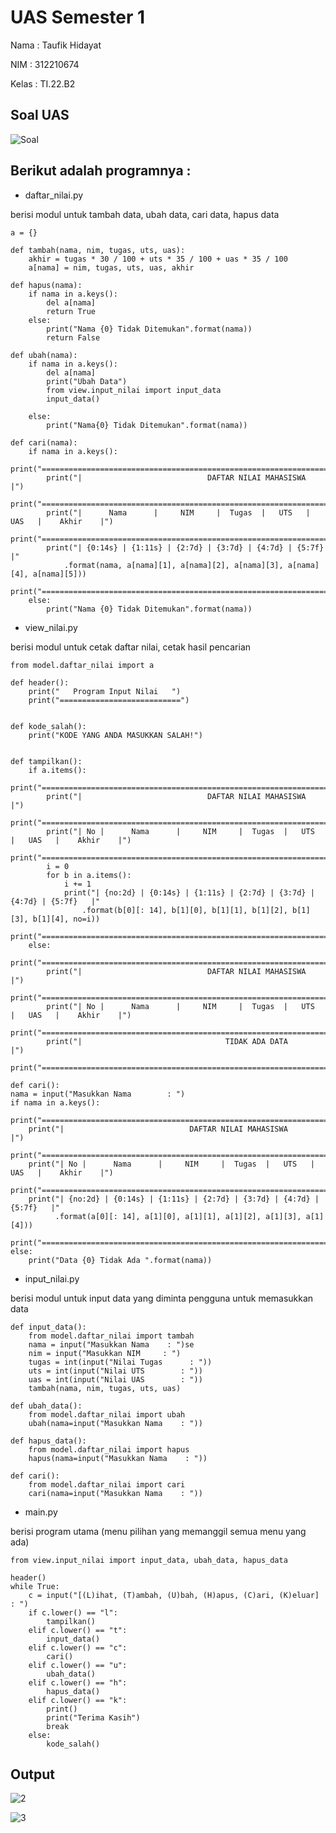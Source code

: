 # UAS Semester 1

Nama  : Taufik Hidayat

NIM   : 312210674

Kelas : TI.22.B2

## Soal UAS

![Soal](https://user-images.githubusercontent.com/115480692/210613432-4aec9f6e-bda3-42c5-8663-08226bb7442e.png)


## Berikut adalah programnya :

* daftar_nilai.py

berisi modul untuk tambah data, ubah data, cari data, hapus data

    a = {}

    def tambah(nama, nim, tugas, uts, uas):
        akhir = tugas * 30 / 100 + uts * 35 / 100 + uas * 35 / 100
        a[nama] = nim, tugas, uts, uas, akhir

    def hapus(nama):
        if nama in a.keys():
            del a[nama]
            return True
        else:
            print("Nama {0} Tidak Ditemukan".format(nama))
            return False

    def ubah(nama):
        if nama in a.keys():
            del a[nama]
            print("Ubah Data")
            from view.input_nilai import input_data
            input_data()

        else:
            print("Nama{0} Tidak Ditemukan".format(nama))

    def cari(nama):
        if nama in a.keys():
            print("=================================================================================")
            print("|                            DAFTAR NILAI MAHASISWA                             |")
            print("=================================================================================")
            print("|      Nama      |     NIM     |  Tugas  |   UTS   |   UAS   |    Akhir    |")
            print("=================================================================================")
            print("| {0:14s} | {1:11s} | {2:7d} | {3:7d} | {4:7d} | {5:7f}   |"
                .format(nama, a[nama][1], a[nama][2], a[nama][3], a[nama][4], a[nama][5]))
            print("=================================================================================")
        else:
            print("Nama {0} Tidak Ditemukan".format(nama))
        
        
* view_nilai.py
 
berisi modul untuk cetak daftar nilai, cetak hasil pencarian 

    from model.daftar_nilai import a

    def header():
        print("   Program Input Nilai   ")
        print("===========================")


    def kode_salah():
        print("KODE YANG ANDA MASUKKAN SALAH!")


    def tampilkan():
        if a.items():
            print("=================================================================================")
            print("|                            DAFTAR NILAI MAHASISWA                             |")
            print("=================================================================================")
            print("| No |      Nama      |     NIM     |  Tugas  |   UTS   |   UAS   |    Akhir    |")
            print("=================================================================================")
            i = 0
            for b in a.items():
                i += 1
                print("| {no:2d} | {0:14s} | {1:11s} | {2:7d} | {3:7d} | {4:7d} | {5:7f}   |"
                    .format(b[0][: 14], b[1][0], b[1][1], b[1][2], b[1][3], b[1][4], no=i))
                print("=================================================================================")
        else:
            print("=================================================================================")
            print("|                            DAFTAR NILAI MAHASISWA                             |")
            print("=================================================================================")
            print("| No |      Nama      |     NIM     |  Tugas  |   UTS   |   UAS   |    Akhir    |")
            print("=================================================================================")
            print("|                                TIDAK ADA DATA                                 |")
            print("=================================================================================")

    def cari():
    nama = input("Masukkan Nama        : ")
    if nama in a.keys():
        print("=================================================================================")
        print("|                            DAFTAR NILAI MAHASISWA                             |")
        print("=================================================================================")
        print("| No |      Nama      |     NIM     |  Tugas  |   UTS   |   UAS   |    Akhir    |")
        print("=================================================================================")
        print("| {no:2d} | {0:14s} | {1:11s} | {2:7d} | {3:7d} | {4:7d} | {5:7f}   |"
              .format(a[0][: 14], a[1][0], a[1][1], a[1][2], a[1][3], a[1][4]))
        print("=================================================================================")
    else:
        print("Data {0} Tidak Ada ".format(nama))

    
    
* input_nilai.py

berisi modul untuk input data yang diminta pengguna untuk memasukkan data

    def input_data():
        from model.daftar_nilai import tambah
        nama = input("Masukkan Nama    : ")se
        nim = input("Masukkan NIM     : ")
        tugas = int(input("Nilai Tugas      : "))
        uts = int(input("Nilai UTS        : "))
        uas = int(input("Nilai UAS        : "))
        tambah(nama, nim, tugas, uts, uas)

    def ubah_data():
        from model.daftar_nilai import ubah
        ubah(nama=input("Masukkan Nama    : "))

    def hapus_data():
        from model.daftar_nilai import hapus
        hapus(nama=input("Masukkan Nama    : "))

    def cari():
        from model.daftar_nilai import cari
        cari(nama=input("Masukkan Nama    : "))
    
    
* main.py

berisi program utama (menu pilihan yang memanggil semua menu yang ada)

    from view.input_nilai import input_data, ubah_data, hapus_data

    header()
    while True:
        c = input("[(L)ihat, (T)ambah, (U)bah, (H)apus, (C)ari, (K)eluar] : ")
        if c.lower() == "l":
            tampilkan()
        elif c.lower() == "t":
            input_data()
        elif c.lower() == "c":
            cari()
        elif c.lower() == "u":
            ubah_data()
        elif c.lower() == "h":
            hapus_data()
        elif c.lower() == "k":
            print()
            print("Terima Kasih")
            break
        else:
            kode_salah()
            
            
            
            
## Output

![2](https://user-images.githubusercontent.com/115480692/210620394-29b1b630-2214-4902-b6de-963bab54b108.png)



![3](https://user-images.githubusercontent.com/115480692/210620428-65a1cf32-df04-474e-86b6-74a92de19fda.png)


